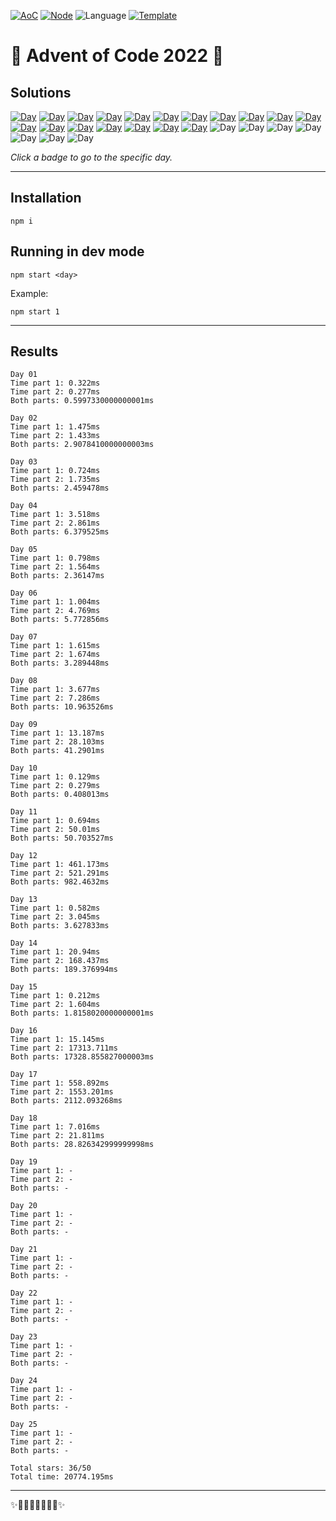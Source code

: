 <!-- Entries between SOLUTIONS and RESULTS tags are auto-generated -->

[![AoC](https://badgen.net/badge/AoC/2022/blue)](https://adventofcode.com/2022)
[![Node](https://badgen.net/badge/Node/v16.13.0+/blue)](https://nodejs.org/en/download/)
![Language](https://badgen.net/badge/Language/JavaScript/blue)
[![Template](https://badgen.net/badge/Template/aocrunner/blue)](https://github.com/caderek/aocrunner)

# 🎄 Advent of Code 2022 🎄

## Solutions

<!--SOLUTIONS-->

[![Day](https://badgen.net/badge/01/%E2%98%85%E2%98%85/green)](src/day01)
[![Day](https://badgen.net/badge/02/%E2%98%85%E2%98%85/green)](src/day02)
[![Day](https://badgen.net/badge/03/%E2%98%85%E2%98%85/green)](src/day03)
[![Day](https://badgen.net/badge/04/%E2%98%85%E2%98%85/green)](src/day04)
[![Day](https://badgen.net/badge/05/%E2%98%85%E2%98%85/green)](src/day05)
[![Day](https://badgen.net/badge/06/%E2%98%85%E2%98%85/green)](src/day06)
[![Day](https://badgen.net/badge/07/%E2%98%85%E2%98%85/green)](src/day07)
[![Day](https://badgen.net/badge/08/%E2%98%85%E2%98%85/green)](src/day08)
[![Day](https://badgen.net/badge/09/%E2%98%85%E2%98%85/green)](src/day09)
[![Day](https://badgen.net/badge/10/%E2%98%85%E2%98%85/green)](src/day10)
[![Day](https://badgen.net/badge/11/%E2%98%85%E2%98%85/green)](src/day11)
[![Day](https://badgen.net/badge/12/%E2%98%85%E2%98%85/green)](src/day12)
[![Day](https://badgen.net/badge/13/%E2%98%85%E2%98%85/green)](src/day13)
[![Day](https://badgen.net/badge/14/%E2%98%85%E2%98%85/green)](src/day14)
[![Day](https://badgen.net/badge/15/%E2%98%85%E2%98%85/green)](src/day15)
[![Day](https://badgen.net/badge/16/%E2%98%85%E2%98%85/green)](src/day16)
[![Day](https://badgen.net/badge/17/%E2%98%85%E2%98%85/green)](src/day17)
[![Day](https://badgen.net/badge/18/%E2%98%85%E2%98%85/green)](src/day18)
![Day](https://badgen.net/badge/19/%E2%98%86%E2%98%86/gray)
![Day](https://badgen.net/badge/20/%E2%98%86%E2%98%86/gray)
![Day](https://badgen.net/badge/21/%E2%98%86%E2%98%86/gray)
![Day](https://badgen.net/badge/22/%E2%98%86%E2%98%86/gray)
![Day](https://badgen.net/badge/23/%E2%98%86%E2%98%86/gray)
![Day](https://badgen.net/badge/24/%E2%98%86%E2%98%86/gray)
![Day](https://badgen.net/badge/25/%E2%98%86%E2%98%86/gray)

<!--/SOLUTIONS-->

_Click a badge to go to the specific day._

---

## Installation

```
npm i
```

## Running in dev mode

```
npm start <day>
```

Example:

```
npm start 1
```

---

## Results

<!--RESULTS-->

```
Day 01
Time part 1: 0.322ms
Time part 2: 0.277ms
Both parts: 0.5997330000000001ms
```

```
Day 02
Time part 1: 1.475ms
Time part 2: 1.433ms
Both parts: 2.9078410000000003ms
```

```
Day 03
Time part 1: 0.724ms
Time part 2: 1.735ms
Both parts: 2.459478ms
```

```
Day 04
Time part 1: 3.518ms
Time part 2: 2.861ms
Both parts: 6.379525ms
```

```
Day 05
Time part 1: 0.798ms
Time part 2: 1.564ms
Both parts: 2.36147ms
```

```
Day 06
Time part 1: 1.004ms
Time part 2: 4.769ms
Both parts: 5.772856ms
```

```
Day 07
Time part 1: 1.615ms
Time part 2: 1.674ms
Both parts: 3.289448ms
```

```
Day 08
Time part 1: 3.677ms
Time part 2: 7.286ms
Both parts: 10.963526ms
```

```
Day 09
Time part 1: 13.187ms
Time part 2: 28.103ms
Both parts: 41.2901ms
```

```
Day 10
Time part 1: 0.129ms
Time part 2: 0.279ms
Both parts: 0.408013ms
```

```
Day 11
Time part 1: 0.694ms
Time part 2: 50.01ms
Both parts: 50.703527ms
```

```
Day 12
Time part 1: 461.173ms
Time part 2: 521.291ms
Both parts: 982.4632ms
```

```
Day 13
Time part 1: 0.582ms
Time part 2: 3.045ms
Both parts: 3.627833ms
```

```
Day 14
Time part 1: 20.94ms
Time part 2: 168.437ms
Both parts: 189.376994ms
```

```
Day 15
Time part 1: 0.212ms
Time part 2: 1.604ms
Both parts: 1.8158020000000001ms
```

```
Day 16
Time part 1: 15.145ms
Time part 2: 17313.711ms
Both parts: 17328.855827000003ms
```

```
Day 17
Time part 1: 558.892ms
Time part 2: 1553.201ms
Both parts: 2112.093268ms
```

```
Day 18
Time part 1: 7.016ms
Time part 2: 21.811ms
Both parts: 28.826342999999998ms
```

```
Day 19
Time part 1: -
Time part 2: -
Both parts: -
```

```
Day 20
Time part 1: -
Time part 2: -
Both parts: -
```

```
Day 21
Time part 1: -
Time part 2: -
Both parts: -
```

```
Day 22
Time part 1: -
Time part 2: -
Both parts: -
```

```
Day 23
Time part 1: -
Time part 2: -
Both parts: -
```

```
Day 24
Time part 1: -
Time part 2: -
Both parts: -
```

```
Day 25
Time part 1: -
Time part 2: -
Both parts: -
```

```
Total stars: 36/50
Total time: 20774.195ms
```

<!--/RESULTS-->

---

✨🎄🎁🎄🎅🎄🎁🎄✨